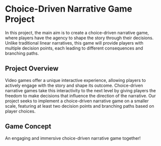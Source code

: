 # Choice-Driven Narrative Game Project

In this project, the main aim is to create a choice-driven narrative game, where players have the agency to shape the story through their decisions. Unlike traditional linear narratives, this game will provide players with multiple decision points, each leading to different consequences and branching paths.

## Project Overview
Video games offer a unique interactive experience, allowing players to actively engage with the story and shape its outcome. Choice-driven narrative games take this interactivity to the next level by giving players the freedom to make decisions that influence the direction of the narrative. Our project seeks to implement a choice-driven narrative game on a smaller scale, featuring at least two decision points and branching paths based on player choices.

## Game Concept 


An engaging and immersive choice-driven narrative game together!

